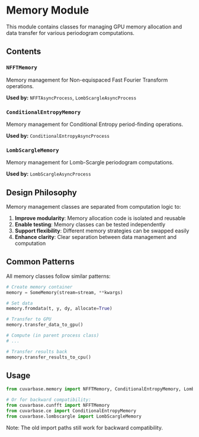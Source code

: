 # Memory Module

This module contains classes for managing GPU memory allocation and data transfer
for various periodogram computations.

## Contents

### `NFFTMemory`
Memory management for Non-equispaced Fast Fourier Transform operations.

**Used by:** `NFFTAsyncProcess`, `LombScargleAsyncProcess`

### `ConditionalEntropyMemory`
Memory management for Conditional Entropy period-finding operations.

**Used by:** `ConditionalEntropyAsyncProcess`

### `LombScargleMemory`
Memory management for Lomb-Scargle periodogram computations.

**Used by:** `LombScargleAsyncProcess`

## Design Philosophy

Memory management classes are separated from computation logic to:

1. **Improve modularity**: Memory allocation code is isolated and reusable
2. **Enable testing**: Memory classes can be tested independently
3. **Support flexibility**: Different memory strategies can be swapped easily
4. **Enhance clarity**: Clear separation between data management and computation

## Common Patterns

All memory classes follow similar patterns:

```python
# Create memory container
memory = SomeMemory(stream=stream, **kwargs)

# Set data
memory.fromdata(t, y, dy, allocate=True)

# Transfer to GPU
memory.transfer_data_to_gpu()

# Compute (in parent process class)
# ...

# Transfer results back
memory.transfer_results_to_cpu()
```

## Usage

```python
from cuvarbase.memory import NFFTMemory, ConditionalEntropyMemory, LombScargleMemory

# Or for backward compatibility:
from cuvarbase.cunfft import NFFTMemory
from cuvarbase.ce import ConditionalEntropyMemory
from cuvarbase.lombscargle import LombScargleMemory
```

Note: The old import paths still work for backward compatibility.
